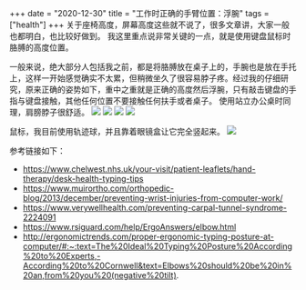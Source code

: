 +++ 
date = "2020-12-30"
title = "工作时正确的手臂位置：浮腕"
tags = ["health"]
+++
关于座椅高度，屏幕高度这些就不说了，很多文章讲，大家一般也都明白，也比较好做到。
我这里重点说非常关键的一点，就是使用键盘鼠标时胳膊的高度位置。

一般来说，绝大部分人包括我之前，都是将胳膊放在桌子上的，手腕也是放在手托上，这样一开始感觉确实不太累，但稍微坐久了很容易脖子疼。经过我的仔细研究，原来正确的姿势如下，重中之重就是正确的高度然后浮腕，只有敲击键盘的手指与键盘接触，其他任何位置不要接触任何扶手或者桌子。
使用站立办公桌时同理，肩膀脖子很舒适。
![](https://i.imgur.com/Y5JHqmP.png)
![](https://i.imgur.com/gaSwzHe.png)
![](https://i.imgur.com/UyZkgWc.png)
![](https://i.imgur.com/WQiWgAA.png)

鼠标，我目前使用轨迹球，并且靠着眼镜盒让它完全竖起来。
![](https://i.imgur.com/zdMDqs5.png)


参考链接如下：
- https://www.chelwest.nhs.uk/your-visit/patient-leaflets/hand-therapy/desk-health-typing-tips
- https://www.muirortho.com/orthopedic-blog/2013/december/preventing-wrist-injuries-from-computer-work/
- https://www.verywellhealth.com/preventing-carpal-tunnel-syndrome-2224091
- https://www.rsiguard.com/help/ErgoAnswers/elbow.html
- http://ergonomictrends.com/proper-ergonomic-typing-posture-at-computer/#:~:text=The%20Ideal%20Typing%20Posture%20According%20to%20Experts,-According%20to%20Cornwell&text=Elbows%20should%20be%20in%20an,from%20you%20(negative%20tilt).
